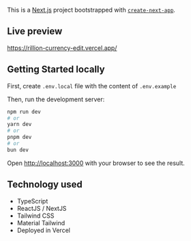 This is a [Next.js](https://nextjs.org) project bootstrapped with [`create-next-app`](https://nextjs.org/docs/app/api-reference/cli/create-next-app).

## Live preview

https://rillion-currency-edit.vercel.app/

## Getting Started locally

First, create `.env.local` file with the content of `.env.example`

Then, run the development server:

```bash
npm run dev
# or
yarn dev
# or
pnpm dev
# or
bun dev
```

Open [http://localhost:3000](http://localhost:3000) with your browser to see the result.

## Technology used

- TypeScript
- ReactJS / NextJS
- Tailwind CSS
- Material Tailwind
- Deployed in Vercel
